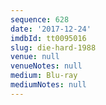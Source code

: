 ```yaml
---
sequence: 628
date: '2017-12-24'
imdbId: tt0095016
slug: die-hard-1988
venue: null
venueNotes: null
medium: Blu-ray
mediumNotes: null
---
```


